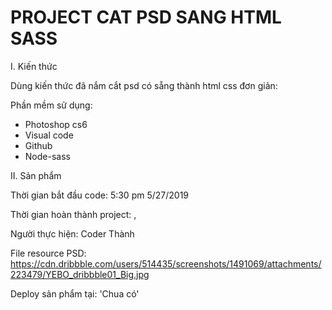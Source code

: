 # PROJECT CAT PSD SANG HTML SASS

I. Kiến thức

Dùng kiến thức đã nắm cắt psd có sẵng thành html css đơn giản:

Phần mềm sử dụng:

- Photoshop cs6
- Visual code
- Github
- Node-sass

II. Sản phẩm

Thời gian bắt đầu code: 5:30 pm 5/27/2019

Thời gian hoàn thành project: ,

Người thực hiện: Coder Thành

File resource PSD:
    https://cdn.dribbble.com/users/514435/screenshots/1491069/attachments/223479/YEBO_dribbble01_Big.jpg

Deploy sản phẩm tại:
    'Chua có'
